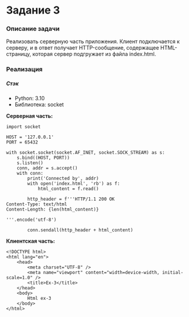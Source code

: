 # Задание 3

### Описание задачи

Реализовать серверную часть приложения. Клиент подключается к серверу, и в ответ получает HTTP-сообщение, содержащее 
HTML-страницу, которая сервер подгружает из файла index.html.

### Реализация

##### Стэк
* Python: 3.10
* Библиотека: socket

**Серверная часть:**
```
import socket

HOST = '127.0.0.1'
PORT = 65432

with socket.socket(socket.AF_INET, socket.SOCK_STREAM) as s:
    s.bind((HOST, PORT))
    s.listen()
    conn, addr = s.accept()
    with conn:
        print('Connected by', addr)
        with open('index.html', 'rb') as f:
            html_content = f.read()

        http_header = f'''HTTP/1.1 200 OK
Content-Type: text/html
Content-Length: {len(html_content)}

'''.encode('utf-8')

        conn.sendall(http_header + html_content)
```

**Клиентская часть:**
```
<!DOCTYPE html>
<html lang="en">
	<head>
		<meta charset="UTF-8" />
		<meta name="viewport" content="width=device-width, initial-scale=1.0" />
		<title>Ex-3</title>
	</head>
	<body>
		Html ex-3
	</body>
</html>
```